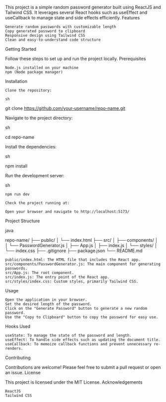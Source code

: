 This project is a simple random password generator built using ReactJS and Tailwind CSS. It leverages several React hooks such as useEffect and useCallback to manage state and side effects efficiently.
Features

    Generate random passwords with customizable length
    Copy generated password to clipboard
    Responsive design using Tailwind CSS
    Clean and easy-to-understand code structure

Getting Started

Follow these steps to set up and run the project locally.
Prerequisites

    Node.js installed on your machine
    npm (Node package manager)

Installation

    Clone the repository:

    sh

git clone https://github.com/your-username/repo-name.git

Navigate to the project directory:

sh

cd repo-name

Install the dependencies:

sh

npm install

Run the development server:

sh

    npm run dev

    Check the project running at:

    Open your browser and navigate to http://localhost:5173/

Project Structure

java

repo-name/
├── public/
│   └── index.html
├── src/
│   ├── components/
│   │   └── PasswordGenerator.js
│   ├── App.js
│   ├── index.js
│   └── styles/
│       └── index.css
├── .gitignore
├── package.json
└── README.md

    public/index.html: The HTML file that includes the React app.
    src/components/PasswordGenerator.js: The main component for generating passwords.
    src/App.js: The root component.
    src/index.js: The entry point of the React app.
    src/styles/index.css: Custom styles, primarily Tailwind CSS.

Usage

    Open the application in your browser.
    Set the desired length of the password.
    Click on the "Generate Password" button to generate a new random password.
    Use the "Copy to Clipboard" button to copy the password for easy use.

Hooks Used

    useState: To manage the state of the password and length.
    useEffect: To handle side effects such as updating the document title.
    useCallback: To memoize callback functions and prevent unnecessary re-renders.

Contributing

Contributions are welcome! Please feel free to submit a pull request or open an issue.
License

This project is licensed under the MIT License.
Acknowledgements

    ReactJS
    Tailwind CSS
